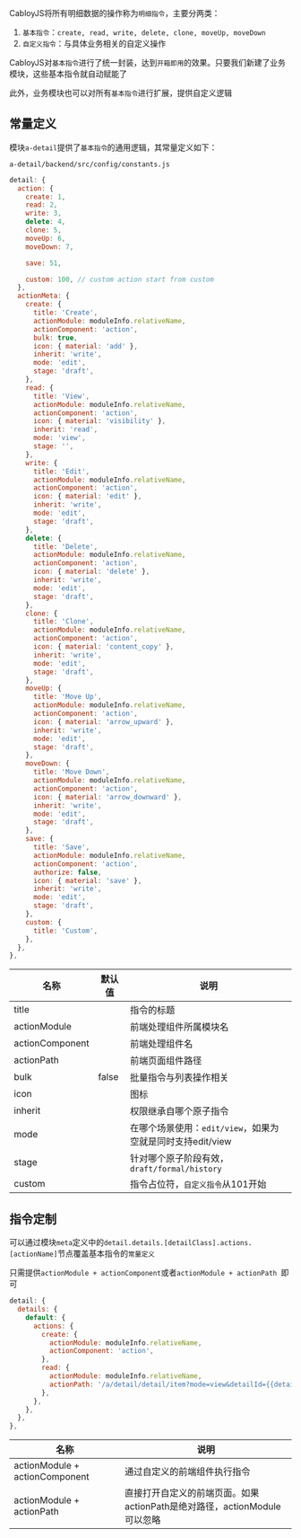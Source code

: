 CabloyJS将所有明细数据的操作称为`明细指令`，主要分两类：

1. `基本指令`：`create, read, write, delete, clone, moveUp, moveDown`
2. `自定义指令`：与具体业务相关的自定义操作

CabloyJS对`基本指令`进行了统一封装，达到`开箱即用`的效果。只要我们新建了业务模块，这些基本指令就自动赋能了

此外，业务模块也可以对所有`基本指令`进行扩展，提供自定义逻辑

## 常量定义

模块`a-detail`提供了`基本指令`的通用逻辑，其常量定义如下：

`a-detail/backend/src/config/constants.js`

```javascript
detail: {
  action: {
    create: 1,
    read: 2,
    write: 3,
    delete: 4,
    clone: 5,
    moveUp: 6,
    moveDown: 7,

    save: 51,

    custom: 100, // custom action start from custom
  },
  actionMeta: {
    create: {
      title: 'Create',
      actionModule: moduleInfo.relativeName,
      actionComponent: 'action',
      bulk: true,
      icon: { material: 'add' },
      inherit: 'write',
      mode: 'edit',
      stage: 'draft',
    },
    read: {
      title: 'View',
      actionModule: moduleInfo.relativeName,
      actionComponent: 'action',
      icon: { material: 'visibility' },
      inherit: 'read',
      mode: 'view',
      stage: '',
    },
    write: {
      title: 'Edit',
      actionModule: moduleInfo.relativeName,
      actionComponent: 'action',
      icon: { material: 'edit' },
      inherit: 'write',
      mode: 'edit',
      stage: 'draft',
    },
    delete: {
      title: 'Delete',
      actionModule: moduleInfo.relativeName,
      actionComponent: 'action',
      icon: { material: 'delete' },
      inherit: 'write',
      mode: 'edit',
      stage: 'draft',
    },
    clone: {
      title: 'Clone',
      actionModule: moduleInfo.relativeName,
      actionComponent: 'action',
      icon: { material: 'content_copy' },
      inherit: 'write',
      mode: 'edit',
      stage: 'draft',
    },
    moveUp: {
      title: 'Move Up',
      actionModule: moduleInfo.relativeName,
      actionComponent: 'action',
      icon: { material: 'arrow_upward' },
      inherit: 'write',
      mode: 'edit',
      stage: 'draft',
    },
    moveDown: {
      title: 'Move Down',
      actionModule: moduleInfo.relativeName,
      actionComponent: 'action',
      icon: { material: 'arrow_downward' },
      inherit: 'write',
      mode: 'edit',
      stage: 'draft',
    },
    save: {
      title: 'Save',
      actionModule: moduleInfo.relativeName,
      actionComponent: 'action',
      authorize: false,
      icon: { material: 'save' },
      inherit: 'write',
      mode: 'edit',
      stage: 'draft',
    },
    custom: {
      title: 'Custom',
    },
  },
},
```

|名称|默认值|说明|
|--|--|--|
|title||指令的标题|
|actionModule||前端处理组件所属模块名|
|actionComponent||前端处理组件名|
|actionPath||前端页面组件路径|
|bulk|false|批量指令与列表操作相关|
|icon||图标|
|inherit||权限继承自哪个原子指令|
|mode||在哪个场景使用：`edit/view`，如果为空就是同时支持edit/view|
|stage||针对哪个原子阶段有效，`draft/formal/history`|
|custom||指令占位符，`自定义指令`从101开始|

## 指令定制

可以通过模块`meta`定义中的`detail.details.[detailClass].actions.[actionName]`节点覆盖基本指令的`常量定义`

只需提供`actionModule + actionComponent`或者`actionModule + actionPath `即可

``` javascript
detail: {
  details: {
    default: {
      actions: {
        create: {
          actionModule: moduleInfo.relativeName,
          actionComponent: 'action',
        },
        read: {
          actionModule: moduleInfo.relativeName,
          actionPath: '/a/detail/detail/item?mode=view&detailId={{detailId}}&detailItemId={{detailItemId}}',
        },
      },
    },
  },
},
```

|名称|说明|
|--|--|
|actionModule + actionComponent|通过自定义的前端组件执行指令|
|actionModule + actionPath|直接打开自定义的前端页面。如果actionPath是绝对路径，actionModule可以忽略|